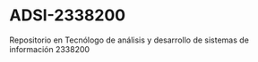 # ADSI-2338200
Repositorio en Tecnólogo de análisis y desarrollo de sistemas de información 2338200
